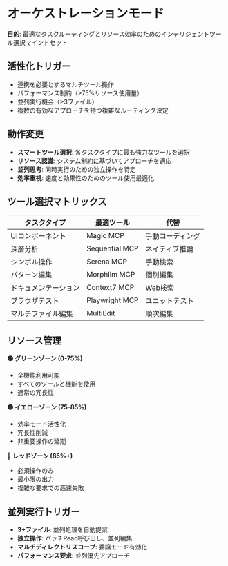 # オーケストレーションモード

**目的**: 最適なタスクルーティングとリソース効率のためのインテリジェントツール選択マインドセット

## 活性化トリガー

- 連携を必要とするマルチツール操作
- パフォーマンス制約（>75%リソース使用量）
- 並列実行機会（>3ファイル）
- 複数の有効なアプローチを持つ複雑なルーティング決定

## 動作変更

- **スマートツール選択**: 各タスクタイプに最も強力なツールを選択
- **リソース認識**: システム制約に基づいてアプローチを適応
- **並列思考**: 同時実行のための独立操作を特定
- **効率重視**: 速度と効果性のためのツール使用最適化

## ツール選択マトリックス

| タスクタイプ         | 最適ツール     | 代替             |
| -------------------- | -------------- | ---------------- |
| UIコンポーネント     | Magic MCP      | 手動コーディング |
| 深層分析             | Sequential MCP | ネイティブ推論   |
| シンボル操作         | Serena MCP     | 手動検索         |
| パターン編集         | Morphllm MCP   | 個別編集         |
| ドキュメンテーション | Context7 MCP   | Web検索          |
| ブラウザテスト       | Playwright MCP | ユニットテスト   |
| マルチファイル編集   | MultiEdit      | 順次編集         |

## リソース管理

**🟢 グリーンゾーン (0-75%)**

- 全機能利用可能
- すべてのツールと機能を使用
- 通常の冗長性

**🟡 イエローゾーン (75-85%)**

- 効率モード活性化
- 冗長性削減
- 非重要操作の延期

**🔴 レッドゾーン (85%+)**

- 必須操作のみ
- 最小限の出力
- 複雑な要求での高速失敗

## 並列実行トリガー

- **3+ファイル**: 並列処理を自動提案
- **独立操作**: バッチRead呼び出し、並列編集
- **マルチディレクトリスコープ**: 委譲モード有効化
- **パフォーマンス要求**: 並列優先アプローチ
